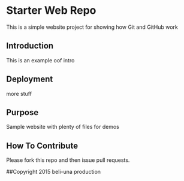 # Starter Web Repo

This  is a simple website project for showing how Git and GitHub work

## Introduction
This is an example oof intro

## Deployment
more stuff

## Purpose

Sample website with plenty of files for demos

## How To Contribute

Please fork this repo and then issue pull requests.

##Copyright
2015 beli-una production